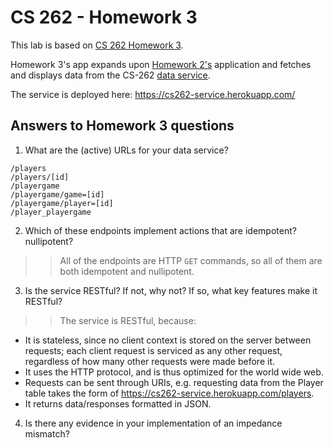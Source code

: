 # CS 262 - Homework 3

This lab is based on [CS 262 Homework 3](https://cs.calvin.edu/courses/cs/262/kvlinden/09is/homework.html).

Homework 3's app expands upon [Homework 2's](https://github.com/sudonotdisturb/CS262/tree/master/homework2) application and fetches and displays data from the CS-262 [data service](https://github.com/sudonotdisturb/CS262-Service).

The service is deployed here: <https://cs262-service.herokuapp.com/>


## Answers to Homework 3 questions

1. What are the (active) URLs for your data service?
  ```
  /players
  /players/[id]
  /playergame
  /playergame/game=[id]
  /playergame/player=[id]
  /player_playergame
  ```

2. Which of these endpoints implement actions that are idempotent? nullipotent?

> > All of the endpoints are HTTP `GET` commands, so all of them are both idempotent and nullipotent.

3. Is the service RESTful? If not, why not? If so, what key features make it RESTful?

> >  The service is RESTful, because:
  - It is stateless, since no client context is stored on the server between requests; each client request is serviced as any other request,
  regardless of how many other requests were made before it.
  - It uses the HTTP protocol, and is thus optimized for the world wide web.
  - Requests can be sent through URIs, e.g. requesting data from the Player table takes the form of <https://cs262-service.herokuapp.com/players>.
  - It returns data/responses formatted in JSON.

4. Is there any evidence in your implementation of an impedance mismatch?


